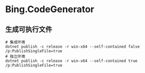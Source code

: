 # Bing.CodeGenerator
## 生成可执行文件
```
# 集成环境
dotnet publish -c release -r win-x64 --self-contained false /p:PublishSingleFile=true
# 独立环境
dotnet publish -c release -r win-x64 --self-contained true /p:PublishSingleFile=true
```